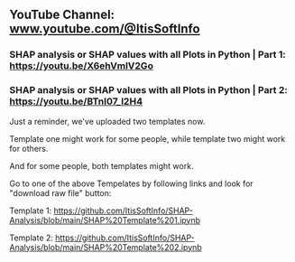 ## YouTube Channel: www.youtube.com/@ItisSoftInfo

### SHAP analysis or SHAP values with all Plots in Python | Part 1: https://youtu.be/X6ehVmlV2Go

### SHAP analysis or SHAP values with all Plots in Python | Part 2: https://youtu.be/BTnl07_l2H4

Just a reminder, we've uploaded two templates now.

Template one might work for some people, while template two might work for others.

And for some people, both templates might work.

Go to one of the above Tempelates by following links and look for "download raw file" button:

Template 1: https://github.com/ItisSoftInfo/SHAP-Analysis/blob/main/SHAP%20Template%201.ipynb

Template 2: https://github.com/ItisSoftInfo/SHAP-Analysis/blob/main/SHAP%20Template%202.ipynb
